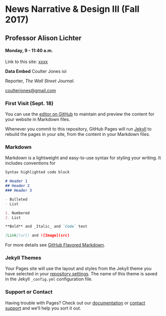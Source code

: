 # News Narrative & Design III (Fall 2017)
## Professor Alison Lichter
#### Monday, 9 - 11:40 a.m.


Link to this site: [xxxx](https://github.com/CoulterJones/New-School-NND-III-lichter/edit/master/index.md) 

**Data Embed** Coulter Jones ioi

Reporter, _The Wall Street Journal._ 

[coulterjones@gmail.com](mailto:coulterjones@gmail.com)


### First Visit (Sept. 18)



You can use the [editor on GitHub](https://github.com/CoulterJones/New-School-NND-III-lichter/edit/master/index.md) to maintain and preview the content for your website in Markdown files.

Whenever you commit to this repository, GitHub Pages will run [Jekyll](https://jekyllrb.com/) to rebuild the pages in your site, from the content in your Markdown files.

### Markdown

Markdown is a lightweight and easy-to-use syntax for styling your writing. It includes conventions for

```markdown
Syntax highlighted code block

# Header 1
## Header 2
### Header 3

- Bulleted
- List

1. Numbered
2. List

**Bold** and _Italic_ and `Code` text

[Link](url) and ![Image](src)
```

For more details see [GitHub Flavored Markdown](https://guides.github.com/features/mastering-markdown/).

### Jekyll Themes

Your Pages site will use the layout and styles from the Jekyll theme you have selected in your [repository settings](https://github.com/CoulterJones/New-School-NND-III-lichter/settings). The name of this theme is saved in the Jekyll `_config.yml` configuration file.

### Support or Contact

Having trouble with Pages? Check out our [documentation](https://help.github.com/categories/github-pages-basics/) or [contact support](https://github.com/contact) and we’ll help you sort it out.
